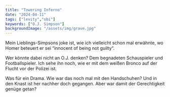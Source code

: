 ```yaml
---
title: "Towering Inferno"
date: "2024-04-11"
tags: ["levity","obi"]
keywords: ["O.J. Simpson"]
backgroundImage: "/assets/img/grave.jpg"
---
```

Mein Lieblings-Simpsons joke ist, wie ich vielleicht schon mal erwähnte, wo Homer beteuert er sei “innocent of being not guilty“. 

Wer könnte dabei nicht an O.J. denken? Dem begnadeten Schauspieler und Footballspieler. Ich sehe ihn noch, wie er mit dem weißen Bronco auf der Flucht vor der Polizei ist.

Was für ein Drama. Wie war das noch mal mit den Handschuhen? Und in den Knast ist her nachher doch gegangen. Aber war damit der Gerechtigkeit genüge getan?